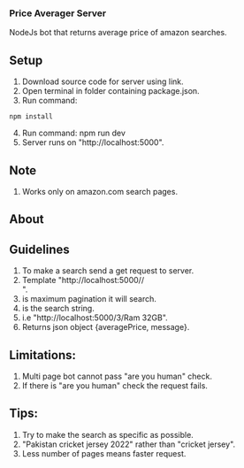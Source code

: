 ### Price Averager Server

NodeJs bot that returns average price of amazon searches.

## Setup

1. Download source code for server using link.
2. Open terminal in folder containing package.json.
3. Run command:

```
npm install
```

4. Run command:
   npm run dev
5. Server runs on "http://localhost:5000".

## Note

1. Works only on amazon.com search pages.

## About

## Guidelines

1. To make a search send a get request to server.
2. Template "http://localhost:5000/<maxPage>/<search>".
3. <maxPage> is maximum pagination it will search.
4. <search> is the search string.
5. i.e "http://localhost:5000/3/Ram 32GB".
6. Returns json object {averagePrice, message}.

## Limitations:

1. Multi page bot cannot pass "are you human" check.
2. If there is "are you human" check the request fails.

## Tips:

1. Try to make the search as specific as possible.
2. "Pakistan cricket jersey 2022" rather than "cricket jersey".
3. Less number of pages means faster request.
